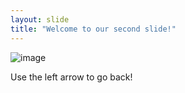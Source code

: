 ```yaml
---
layout: slide
title: "Welcome to our second slide!"
---
```

![image](https://user-images.githubusercontent.com/84391879/119851800-b6917280-bedc-11eb-884c-bf8bfd44ca2e.png)

Use the left arrow to go back!
